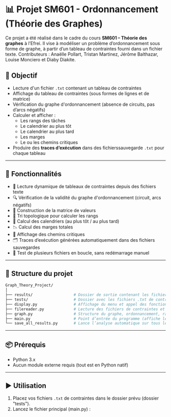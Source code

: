 # 📊 Projet SM601 - Ordonnancement (Théorie des Graphes)

Ce projet a été réalisé dans le cadre du cours **SM601 – Théorie des graphes** à l’Efrei. Il vise à modéliser un problème d’ordonnancement sous forme de graphe, à partir d’un tableau de contraintes fourni dans un fichier texte.
Contributeurs : Anaëlle Pollart, Tristan Martinez, Jérôme Balthazar, Louise Monciero et Diaby Diakite.

## 🚀 Objectif

- Lecture d'un fichier `.txt` contenant un tableau de contraintes
- Affichage du tableau de contraintes (sous formes de lignes et de matrice)
- Vérification du graphe d'ordonnancement (absence de circuits, pas d’arcs négatifs)
- Calculer et afficher :
  - Les rangs des tâches
  - Le calendrier au plus tôt
  - Le calendrier au plus tard
  - Les marges
  - Le ou les chemins critiques
- Produire des **traces d’exécution** dans des fichierssauvegarde `.txt` pour chaque tableau

---

## 🧩 Fonctionnalités

- 📄 Lecture dynamique de tableaux de contraintes depuis des fichiers texte
- 🔍 Vérification de la validité du graphe d'ordonnancement (circuit, arcs négatifs)
- 📐 Construction de la matrice de valeurs
- 🧠 Tri topologique pour calculer les rangs
- 📆 Calcul des calendriers (au plus tôt / au plus tard)
- 📉 Calcul des marges totales
- 🔴 Affichage des chemins critiques
- 🗂️ Traces d’exécution générées automatiquement dans des fichiers sauvegardes
- 🔁 Test de plusieurs fichiers en boucle, sans redémarrage manuel

---

## 📁 Structure du projet
```bash
Graph_Theory_Project/
│
├── results/                  # Dossier de sortie contenant les fichiers de résultats avec les traces d'exécutions
├── tests/                    # Dossier avec les fichiers .txt de contraintes à tester
├── display.py                # Affichage du menu et appel des fonctions selon le choix utilisateur
├── filereader.py             # Lecture des fichiers de contraintes et stockage des données
├── graph.py                  # Structure du graphe, ordonnancement, rangs, cycles, marges, etc.
├── main.py                   # Point d’entrée du programme (affiche le menu principal)
└── save_all_results.py       # Lance l’analyse automatique sur tous les fichiers de test et les sauvegardes dans le dossier results
```
---

## 📦 Prérequis

- Python 3.x
- Aucun module externe requis (tout est en Python natif)

---

## ▶️ Utilisation

1. Placez vos fichiers `.txt` de contraintes dans le dossier prévu (dossier "tests").
2. Lancez le fichier principal (main.py) :
